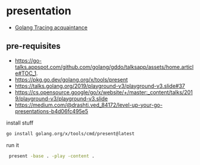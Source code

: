 # presentation

* [Golang Tracing acquaintance](https://go-talks.appspot.com/github.com/d7561985/workshops/go_tracing_1.slide#1)

## pre-requisites
* https://go-talks.appspot.com/github.com/golang/gddo/talksapp/assets/home.article#TOC_1.
* https://pkg.go.dev/golang.org/x/tools/present
* https://talks.golang.org/2019/playground-v3/playground-v3.slide#37
* https://cs.opensource.google/go/x/website/+/master:_content/talks/2019/playground-v3/playground-v3.slide
* https://medium.com/@drashti.ved_84172/level-up-your-go-presentations-b4d06fc495e5

install stuff
```bash
go install golang.org/x/tools/cmd/present@latest
```

run it 
```bash
 present -base . -play -content .
```
